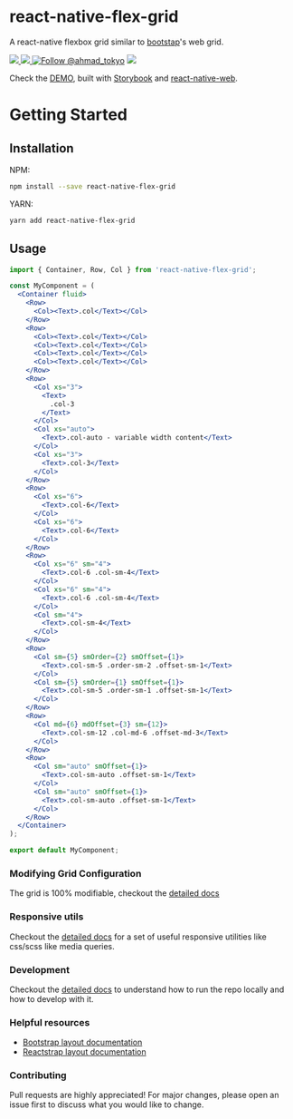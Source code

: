 # react-native-flex-grid
A react-native flexbox grid similar to [bootstap](https://getbootstrap.com)'s web grid.

<a href="https://npmjs.com/package/react-native-flex-grid">
  <img src="https://img.shields.io/npm/v/react-native-flex-grid.svg"></img>
  <img src="https://img.shields.io/npm/dt/react-native-flex-grid.svg"></img>
</a>
<a href="https://twitter.com/intent/follow?screen_name=ahmad_tokyo"><img src="https://img.shields.io/twitter/follow/ahmad_tokyo.svg?label=Follow%20@ahmad_tokyo" alt="Follow @ahmad_tokyo"></img></a>

<a href="https://react-native-flex-grid.netlify.app">
<img src="https://i.imgur.com/FNq8kr2.png"></img>
</a>

Check the [DEMO](https://react-native-flex-grid.netlify.app), built with [Storybook](https://storybook.js.org) and [react-native-web](https://necolas.github.io/react-native-web).

# Getting Started

## Installation

NPM:
```bash
npm install --save react-native-flex-grid
```
YARN:
```bash
yarn add react-native-flex-grid
```

## Usage
```jsx
import { Container, Row, Col } from 'react-native-flex-grid';

const MyComponent = (
  <Container fluid>
    <Row>
      <Col><Text>.col</Text></Col>
    </Row>
    <Row>
      <Col><Text>.col</Text></Col>
      <Col><Text>.col</Text></Col>
      <Col><Text>.col</Text></Col>
      <Col><Text>.col</Text></Col>
    </Row>
    <Row>
      <Col xs="3">
        <Text>
          .col-3
        </Text>
      </Col>
      <Col xs="auto">
        <Text>.col-auto - variable width content</Text>
      </Col>
      <Col xs="3">
        <Text>.col-3</Text>
      </Col>
    </Row>
    <Row>
      <Col xs="6">
        <Text>.col-6</Text>
      </Col>
      <Col xs="6">
        <Text>.col-6</Text>
      </Col>
    </Row>
    <Row>
      <Col xs="6" sm="4">
        <Text>.col-6 .col-sm-4</Text>
      </Col>
      <Col xs="6" sm="4">
        <Text>.col-6 .col-sm-4</Text>
      </Col>
      <Col sm="4">
        <Text>.col-sm-4</Text>
      </Col>
    </Row>
    <Row>
      <Col sm={5} smOrder={2} smOffset={1}>
        <Text>.col-sm-5 .order-sm-2 .offset-sm-1</Text>
      </Col>
      <Col sm={5} smOrder={1} smOffset={1}>
        <Text>.col-sm-5 .order-sm-1 .offset-sm-1</Text>
      </Col>
    </Row>
    <Row>
      <Col md={6} mdOffset={3} sm={12}>
        <Text>.col-sm-12 .col-md-6 .offset-md-3</Text>
      </Col>
    </Row>
    <Row>
      <Col sm="auto" smOffset={1}>
        <Text>.col-sm-auto .offset-sm-1</Text>
      </Col>
      <Col sm="auto" smOffset={1}>
        <Text>.col-sm-auto .offset-sm-1</Text>
      </Col>
    </Row>
  </Container>
);

export default MyComponent;
```

### Modifying Grid Configuration
The grid is 100% modifiable, checkout the [detailed docs](https://react-native-flex-grid.netlify.app/?path=/story/utils-grid--page)

### Responsive utils
Checkout the [detailed docs](https://react-native-flex-grid.netlify.app/?path=/story/utils-responsive--page) for a set of useful responsive utilities like css/scss like media queries.

### Development
Checkout the [detailed docs](https://react-native-flex-grid.netlify.app/?path=/story/development--page) to understand how to run the repo locally and how to develop with it.

### Helpful resources
- [Bootstrap layout documentation](https://getbootstrap.com/docs/5.0/layout)
- [Reactstrap layout documentation](https://reactstrap.github.io/?path=/docs/components-layout--layout)

### Contributing
Pull requests are highly appreciated! For major changes, please open an issue first to discuss what you would like to change.
